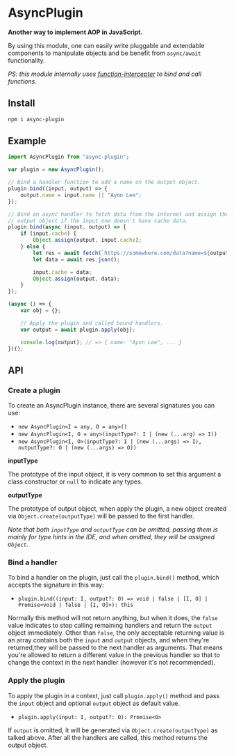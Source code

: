 # AsyncPlugin

**Another way to implement AOP in JavaScript.**

By using this module, one can easily write pluggable and extendable components
to manipulate objects and be benefit from `async/await` functionality.

*PS: this module internally uses [function-intercepter](https://github.com/hyurl/function-intercepter) to bind and call functions.*

## Install

```sh
npm i async-plugin
```

## Example

```typescript
import AsyncPlugin from "async-plugin";

var plugin = new AsyncPlugin();

// Bind a handler function to add a name on the output object.
plugin.bind((input, output) => {
    output.name = input.name || "Ayon Lee";
});

// Bind an async handler to fetch data from the internet and assign them to the
// output object if the input one doesn't have cache data.
plugin.bind(async (input, output) => {
    if (input.cache) {
        Object.assign(output, input.cache);
    } else {
        let res = await fetch(`https://somewhere.com/data?name=${output.name}`);
        let data = await res.json();

        input.cache = data;
        Object.assign(output, data);
    }
});

(async () => {
    var obj = {};

    // Apply the plugin and called bound handlers.
    var output = await plugin.apply(obj);

    console.log(output); // => { name: "Ayon Lee", ... }
})();
```

## API

### Create a plugin

To create an AsyncPlugin instance, there are several signatures you can use:

- `new AsyncPlugin<I = any, O = any>()`
- `new AsyncPlugin<I, O = any>(inputType?: I | (new (...arg) => I))`
- `new AsyncPlugin<I, O>(inputType?: I | (new (...args) => I), outputType?: O | (new (...args) => O))`

**inputType**

The prototype of the input object, it is very common to set this 
argument a class constructor or `null` to indicate any types.

**outputType**

The prototype of output object, when apply the plugin, a new object created via 
`Object.create(outputType)` will be passed to the first handler.

*Note that both `inputType` and `outputType` can be omitted, passing them is*
*mainly for type hints in the IDE, and when omitted, they will be assigned*
*`Object`.*

### Bind a handler

To bind a handler on the plugin, just call the `plugin.bind()` method, which 
accepts the signature in this way:

- `plugin.bind((input: I, output?: O) => void | false | [I, O] | Promise<void | false | [I, O]>): this`

Normally this method will not return anything, but when it does, the `false` 
value indicates to stop calling remaining handlers and return the `output` 
object immediately. Other than `false`, the only acceptable returning value is 
an array contains both the `input` and `output` objects, and when they're 
returned,they will be passed to the next handler as arguments. That means you're
allowed to return a different value in the previous handler so that to change 
the context in the next handler (however it's not recommended).

### Apply the plugin

To apply the plugin in a context, just call `plugin.apply()` method and pass the
`input` object and optional `output` object as default value.

- `plugin.apply(input: I, output?: O): Promise<O>`

If `output` is omitted, it will be generated via `Object.create(outputType)` as 
talked above. After all the handlers are called, this method returns the output 
object.